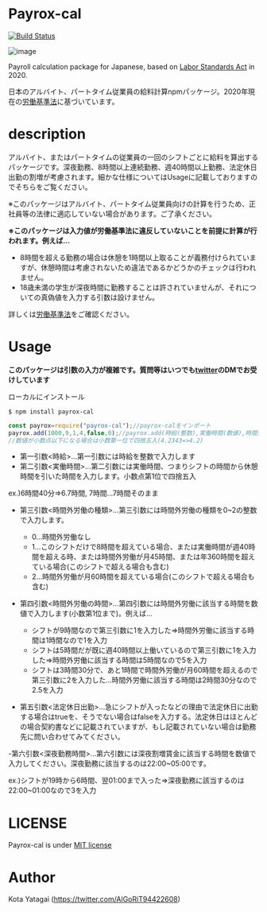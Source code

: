 # **Payrox-cal** #

[![Build Status](https://travis-ci.org/kota-yata/Payrox-cal.svg?branch=master)](https://travis-ci.org/kota-yata/Payrox-cal)

![image](https://user-images.githubusercontent.com/51294895/80219704-d1603a80-867d-11ea-8f6f-0dae0c1f5880.png)

Payroll calculation package for Japanese, based on [Labor Standards Act](https://elaws.e-gov.go.jp/search/elawsSearch/elaws_search/lsg0500/detail?lawId=322AC0000000049) in 2020.

日本のアルバイト、パートタイム従業員の給料計算npmパッケージ。2020年現在の[労働基準法](https://elaws.e-gov.go.jp/search/elawsSearch/elaws_search/lsg0500/detail?lawId=322AC0000000049)に基づいています。

# **description** #

アルバイト、またはパートタイムの従業員の一回のシフトごとに給料を算出するパッケージです。深夜勤務、8時間以上連続勤務、週40時間以上勤務、法定休日出勤の割増が考慮されます。細かな仕様についてはUsageに記載しておりますのでそちらをご覧ください。

※このパッケージはアルバイト、パートタイム従業員向けの計算を行うため、正社員等の法律に適応していない場合があります。ご了承ください。

**※このパッケージは入力値が労働基準法に違反していないことを前提に計算が行われます。例えば...**

- 8時間を超える勤務の場合は休憩を1時間以上取ることが義務付けられていますが、休憩時間は考慮されないため違法であるかどうかのチェックは行われません。
- 18歳未満の学生が深夜時間に勤務することは許されていませんが、それについての真偽値を入力する引数は設けません。

詳しくは[労働基準法](https://elaws.e-gov.go.jp/search/elawsSearch/elaws_search/lsg0500/detail?lawId=322AC0000000049)をご確認ください。

# **Usage** #

**このパッケージは引数の入力が複雑です。質問等はいつでも[twitter](https://twitter.com/AlGoRiT94422608)のDMでお受けしています**

ローカルにインストール

```
$ npm install payrox-cal
```

```node.js
const payrox=require("payrox-cal");//payrox-calをインポート
payrox.add(1000,9,1,4,false,0);//payrox.add(時給(整数),実働時間(数値),時間外労働(0~2),時間外労働の時間(数値),法定休日出勤(真偽値),深夜勤務時間(数値))
//数値が小数点以下になる場合は小数第一位で四捨五入(4.2343=>4.2)
```

- 第一引数<時給>...第一引数には時給を整数で入力します
- 第二引数<実働時間>...第二引数には実働時間、つまりシフトの時間から休憩時間を引いた時間を入力します。小数点第1位で四捨五入

ex.)6時間40分=>6.7時間, 7時間...7時間そのまま

- 第三引数<時間外労働の種類>...第三引数には時間外労働の種類を0~2の整数で入力します。
  - 0...時間外労働なし
  - 1...このシフトだけで8時間を超えている場合、または実働時間が週40時間を超える時、または時間外労働が月45時間、または年360時間を超えている場合(このシフトで超える場合も含む)
  - 2...時間外労働が月60時間を超えている場合(このシフトで超える場合も含む)
  
- 第四引数<時間外労働の時間>...第四引数には時間外労働に該当する時間を数値で入力します(小数第1位まで)。例えば...
  - シフトが9時間なので第三引数に1を入力した=>時間外労働に該当する時間は1時間なので1を入力
  - シフトは5時間だが既に週40時間以上働いているので第三引数に1を入力した=>時間外労働に該当する時間は5時間なので5を入力
  - シフトは3時間30分で、あと1時間で時間外労働が月60時間を超えるので第三引数に2を入力した...時間外労働に該当する時間は2時間30分なので2.5を入力
  
- 第五引数<法定休日出勤>...急にシフトが入ったなどの理由で法定休日に出勤する場合はtrueを、そうでない場合はfalseを入力する。法定休日はほとんどの場合契約書などに記載されていますが、もし記載されていない場合は勤務先に問い合わせてみてください。

-第六引数<深夜勤務時間>...第六引数には深夜割増賃金に該当する時間を数値で入力してください。深夜勤務に該当するのは22:00~05:00です。

ex.)シフトが19時から6時間、翌01:00まで入った=>深夜勤務に該当するのは22:00~01:00なので3を入力
  
# **LICENSE** #

Payrox-cal is under [MIT license](https://opensource.org/licenses/mit-license.php)

# **Author** #
Kota Yatagai (https://twitter.com/AlGoRiT94422608)
